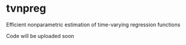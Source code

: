 # tvnpreg
Efficient nonparametric estimation of time-varying regression functions

Code will be uploaded soon
